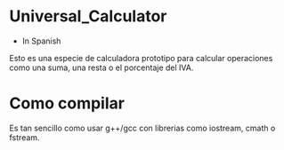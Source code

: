 # Universal_Calculator
* In Spanish

Esto es una especie de calculadora prototipo para calcular operaciones como una suma, una resta o el porcentaje del IVA.

# Como compilar

Es tan sencillo como usar g++/gcc con librerias como iostream, cmath o fstream.
